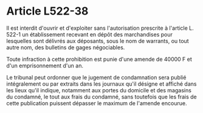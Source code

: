 # Article L522-38

Il est interdit d'ouvrir et d'exploiter sans l'autorisation prescrite à l'article L. 522-1 un établissement recevant en dépôt des marchandises pour lesquelles sont délivrés aux déposants, sous le nom de warrants, ou tout autre nom, des bulletins de gages négociables.

Toute infraction à cette prohibition est punie d'une amende de 40000 F et d'un emprisonnement d'un an.

Le tribunal peut ordonner que le jugement de condamnation sera publié intégralement ou par extraits dans les journaux qu'il désigne et affiché dans les lieux qu'il indique, notamment aux portes du domicile et des magasins du condamné, le tout aux frais du condamné, sans toutefois que les frais de cette publication puissent dépasser le maximum de l'amende encourue.
